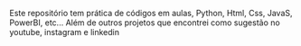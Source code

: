Este repositório tem prática de códigos em aulas, Python, Html, Css, JavaS, PowerBI, etc...
Além de outros projetos que encontrei como sugestão no youtube, instagram e linkedin
